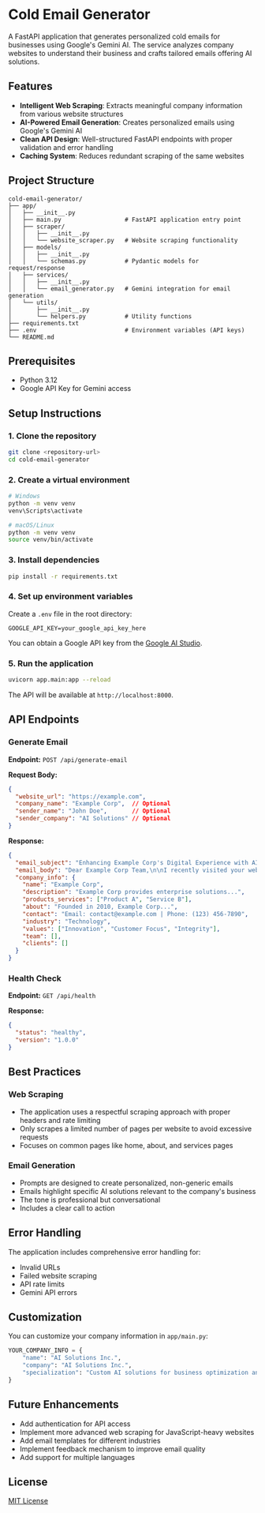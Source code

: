# Cold Email Generator

A FastAPI application that generates personalized cold emails for businesses using Google's Gemini AI. The service analyzes company websites to understand their business and crafts tailored emails offering AI solutions.

## Features

- **Intelligent Web Scraping**: Extracts meaningful company information from various website structures
- **AI-Powered Email Generation**: Creates personalized emails using Google's Gemini AI
- **Clean API Design**: Well-structured FastAPI endpoints with proper validation and error handling
- **Caching System**: Reduces redundant scraping of the same websites

## Project Structure

```
cold-email-generator/
├── app/
│   ├── __init__.py
│   ├── main.py                  # FastAPI application entry point
│   ├── scraper/
│   │   ├── __init__.py
│   │   └── website_scraper.py   # Website scraping functionality
│   ├── models/
│   │   ├── __init__.py
│   │   └── schemas.py           # Pydantic models for request/response
│   ├── services/
│   │   ├── __init__.py
│   │   └── email_generator.py   # Gemini integration for email generation
│   └── utils/
│       ├── __init__.py
│       └── helpers.py           # Utility functions
├── requirements.txt
├── .env                         # Environment variables (API keys)
└── README.md
```

## Prerequisites

- Python 3.12
- Google API Key for Gemini access

## Setup Instructions

### 1. Clone the repository

```bash
git clone <repository-url>
cd cold-email-generator
```

### 2. Create a virtual environment

```bash
# Windows
python -m venv venv
venv\Scripts\activate

# macOS/Linux
python -m venv venv
source venv/bin/activate
```

### 3. Install dependencies

```bash
pip install -r requirements.txt
```

### 4. Set up environment variables

Create a `.env` file in the root directory:

```
GOOGLE_API_KEY=your_google_api_key_here
```

You can obtain a Google API key from the [Google AI Studio](https://makersuite.google.com/).

### 5. Run the application

```bash
uvicorn app.main:app --reload
```

The API will be available at `http://localhost:8000`.

## API Endpoints

### Generate Email

**Endpoint:** `POST /api/generate-email`

**Request Body:**
```json
{
  "website_url": "https://example.com",
  "company_name": "Example Corp",  // Optional
  "sender_name": "John Doe",       // Optional
  "sender_company": "AI Solutions" // Optional
}
```

**Response:**
```json
{
  "email_subject": "Enhancing Example Corp's Digital Experience with AI",
  "email_body": "Dear Example Corp Team,\n\nI recently visited your website and was impressed by your innovative approach...",
  "company_info": {
    "name": "Example Corp",
    "description": "Example Corp provides enterprise solutions...",
    "products_services": ["Product A", "Service B"],
    "about": "Founded in 2010, Example Corp...",
    "contact": "Email: contact@example.com | Phone: (123) 456-7890",
    "industry": "Technology",
    "values": ["Innovation", "Customer Focus", "Integrity"],
    "team": [],
    "clients": []
  }
}
```

### Health Check

**Endpoint:** `GET /api/health`

**Response:**
```json
{
  "status": "healthy",
  "version": "1.0.0"
}
```

## Best Practices

### Web Scraping

- The application uses a respectful scraping approach with proper headers and rate limiting
- Only scrapes a limited number of pages per website to avoid excessive requests
- Focuses on common pages like home, about, and services pages

### Email Generation

- Prompts are designed to create personalized, non-generic emails
- Emails highlight specific AI solutions relevant to the company's business
- The tone is professional but conversational
- Includes a clear call to action

## Error Handling

The application includes comprehensive error handling for:
- Invalid URLs
- Failed website scraping
- API rate limits
- Gemini API errors

## Customization

You can customize your company information in `app/main.py`:

```python
YOUR_COMPANY_INFO = {
    "name": "AI Solutions Inc.",
    "company": "AI Solutions Inc.",
    "specialization": "Custom AI solutions for business optimization and growth",
}
```

## Future Enhancements

- Add authentication for API access
- Implement more advanced web scraping for JavaScript-heavy websites
- Add email templates for different industries
- Implement feedback mechanism to improve email quality
- Add support for multiple languages

## License

[MIT License](LICENSE)
